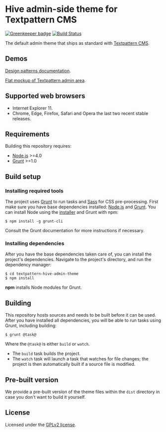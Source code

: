 # Hive admin-side theme for Textpattern CMS

[![Greenkeeper badge](https://badges.greenkeeper.io/philwareham/textpattern-hive-admin-theme.svg)](https://greenkeeper.io/)
[![Build Status](https://img.shields.io/travis/philwareham/textpattern-hive-admin-theme.svg)](https://travis-ci.org/philwareham/textpattern-hive-admin-theme)

The default admin theme that ships as standard with [Textpattern CMS](https://textpattern.com/).

## Demos

[Design patterns documentation](http://design-patterns.textpattern.com/docs/).

[Flat mockup of Textpattern admin area](http://design-patterns.textpattern.com/mockups/).

## Supported web browsers

* Internet Explorer 11.
* Chrome, Edge, Firefox, Safari and Opera the last two recent stable releases.

## Requirements

Building this repository requires:

* [Node.js](https://nodejs.org/) >=4.0
* [Grunt](https://gruntjs.com/) >=1.0

## Build setup

### Installing required tools

The project uses [Grunt](https://gruntjs.com/) to run tasks and [Sass](http://sass-lang.com/) for CSS pre-processing. First make sure you have base dependencies installed: [Node.js](https://nodejs.org/) and [Grunt](https://gruntjs.com/). You can install Node using the [installer](https://nodejs.org/) and Grunt with npm:

```ShellSession
$ npm install -g grunt-cli
```

Consult the Grunt documentation for more instructions if necessary.

### Installing dependencies

After you have the base dependencies taken care of, you can install the project's dependencies. Navigate to the project's directory, and run the dependency manager:

```ShellSession
$ cd textpattern-hive-admin-theme
$ npm install
```

**npm** installs Node modules for Grunt.

## Building

This repository hosts sources and needs to be built before it can be used. After you have installed all dependencies, you will be able to run tasks using Grunt, including building:

```ShellSession
$ grunt @task@
```

Where the `@task@` is either `build` or `watch`.

* The `build` task builds the project.
* The `watch` task will launch a task that watches for file changes; the project is then automatically built if a source file is modified.

## Pre-built version

We provide a pre-built version of the theme files within the `dist` directory in case you don't want to build it yourself.

## License

Licensed under the [GPLv2 license](https://github.com/philwareham/textpattern-hive-admin-theme/blob/master/LICENSE).
